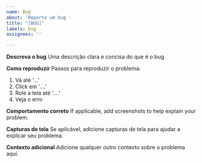 ```yaml
---
name: Bug
about: 'Reporte um bug '
title: "[BUG]"
labels: bug
assignees: ''

---
```


**Descreva o bug**
Uma descrição clara e concisa do que é o bug.

**Como reproduzir**
Passos para reproduzir o problema:
1. Vá até '...'
2. Click em '....'
3. Role a tela até '....'
4. Veja o erro

**Comportamento correto**
If applicable, add screenshots to help explain your problem.

**Capturas de tela**
Se aplicável, adicione capturas de tela para ajudar a explicar seu problema.

**Contexto adicional**
Adicione qualquer outro contexto sobre o problema aqui.
